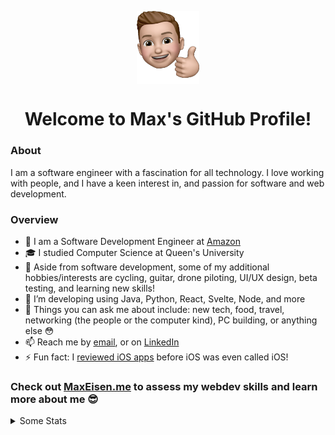 <p align="center">
  <a href="https://maxeisen.me" target="_blank">
    <img src="https://github.com/maxeisen/MaxEisen.me/blob/master/public/img/additional/memoji_cycle_large.gif" align="center" alt="Max Eisen memoji cycle" width="100">
  </a>
  <h1 align="center">Welcome to Max's GitHub Profile!</h1>
</p>

### About
I am a software engineer with a fascination for all technology. I love working with people, and I have a keen interest in, and passion for software and web development.

### Overview
- 💼 I am a Software Development Engineer at [Amazon](https://sell.amazon.com/fulfillment-by-amazon)
- 🎓 I studied Computer Science at Queen's University
- 🔭 Aside from software development, some of my additional hobbies/interests are cycling, guitar, drone piloting, UI/UX design, beta testing, and learning new skills!
- 🌱 I’m developing using Java, Python, React, Svelte, Node, and more
- 💬 Things you can ask me about include: new tech, food, travel, networking (the people or the computer kind), PC building, or anything else 😳
- 📫 Reach me by [email](mailto:hi@maxeisen.me?subject=Hello%20from%20your%20GitHub%20profile!), or on [LinkedIn](https://www.linkedin.com/in/maxeisen/)
- ⚡ Fun fact: I [reviewed iOS apps](https://www.youtube.com/user/AppStoreReviewers/videos) before iOS was even called iOS!

### Check out [MaxEisen.me](https://maxeisen.me) to assess my webdev skills and learn more about me 😎

<details>
  <summary>Some Stats</summary>
  <p align="center">
<!--     <img src="https://github-readme-stats.vercel.app/api?username=maxeisen&show_icons=true&bg_color=90,007363,00bba2&title_color=fff&text_color=fff&hide=stars,contribs" alt="Account Stats" /> -->
    <img src="https://github-readme-stats.vercel.app/api/top-langs/?username=maxeisen&layout=compact&bg_color=90,007363,00bba2&title_color=fff&text_color=fff" alt="Language Stats" />
  </p>
</details>
